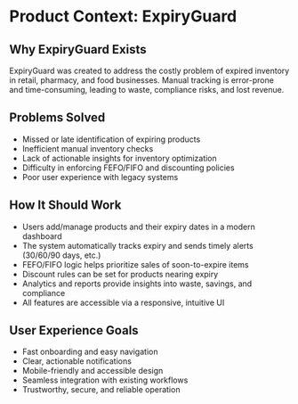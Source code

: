 # Product Context: ExpiryGuard

## Why ExpiryGuard Exists
ExpiryGuard was created to address the costly problem of expired inventory in retail, pharmacy, and food businesses. Manual tracking is error-prone and time-consuming, leading to waste, compliance risks, and lost revenue.

## Problems Solved
- Missed or late identification of expiring products
- Inefficient manual inventory checks
- Lack of actionable insights for inventory optimization
- Difficulty in enforcing FEFO/FIFO and discounting policies
- Poor user experience with legacy systems

## How It Should Work
- Users add/manage products and their expiry dates in a modern dashboard
- The system automatically tracks expiry and sends timely alerts (30/60/90 days, etc.)
- FEFO/FIFO logic helps prioritize sales of soon-to-expire items
- Discount rules can be set for products nearing expiry
- Analytics and reports provide insights into waste, savings, and compliance
- All features are accessible via a responsive, intuitive UI

## User Experience Goals
- Fast onboarding and easy navigation
- Clear, actionable notifications
- Mobile-friendly and accessible design
- Seamless integration with existing workflows
- Trustworthy, secure, and reliable operation 